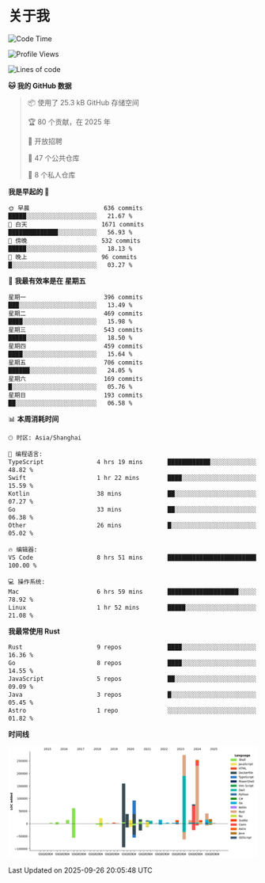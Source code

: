# 关于我

<!--START_SECTION:waka-->
![Code Time](http://img.shields.io/badge/Code%20Time-4%2C130%20hrs%2018%20mins-blue)

![Profile Views](http://img.shields.io/badge/%E4%B8%AA%E4%BA%BA%E8%B5%84%E6%96%99%E8%A7%82%E7%9C%8B%E6%AC%A1%E6%95%B0-0-blue)

![Lines of code](https://img.shields.io/badge/%E4%BB%8E%E3%80%8CHello%20World%E3%80%8D%E8%B5%B7%E6%88%91%E5%B7%B2%E7%BB%8F%E5%86%99%E4%BA%86-1.2%20million%20%E8%A1%8C%E4%BB%A3%E7%A0%81-blue)

**🐱 我的 GitHub 数据** 

> 📦  使用了 25.3 kB GitHub 存储空间 
 > 
> 🏆 80 个贡献，在 2025 年
 > 
> 💼 开放招聘
 > 
> 📜 47 个公共仓库 
 > 
> 🔑 8 个私人仓库 
 > 
**我是早起的 🐤** 

```text
🌞 早晨                     636 commits         █████░░░░░░░░░░░░░░░░░░░░   21.67 % 
🌆 白天                     1671 commits        ██████████████░░░░░░░░░░░   56.93 % 
🌃 傍晚                     532 commits         █████░░░░░░░░░░░░░░░░░░░░   18.13 % 
🌙 晚上                     96 commits          █░░░░░░░░░░░░░░░░░░░░░░░░   03.27 % 
```
📅 **我最有效率是在 星期五** 

```text
星期一                      396 commits         ███░░░░░░░░░░░░░░░░░░░░░░   13.49 % 
星期二                      469 commits         ████░░░░░░░░░░░░░░░░░░░░░   15.98 % 
星期三                      543 commits         █████░░░░░░░░░░░░░░░░░░░░   18.50 % 
星期四                      459 commits         ████░░░░░░░░░░░░░░░░░░░░░   15.64 % 
星期五                      706 commits         ██████░░░░░░░░░░░░░░░░░░░   24.05 % 
星期六                      169 commits         █░░░░░░░░░░░░░░░░░░░░░░░░   05.76 % 
星期日                      193 commits         ██░░░░░░░░░░░░░░░░░░░░░░░   06.58 % 
```


📊 **本周消耗时间** 

```text
🕑︎ 时区: Asia/Shanghai

💬 编程语言: 
TypeScript               4 hrs 19 mins       ████████████░░░░░░░░░░░░░   48.82 % 
Swift                    1 hr 22 mins        ████░░░░░░░░░░░░░░░░░░░░░   15.59 % 
Kotlin                   38 mins             ██░░░░░░░░░░░░░░░░░░░░░░░   07.27 % 
Go                       33 mins             ██░░░░░░░░░░░░░░░░░░░░░░░   06.38 % 
Other                    26 mins             █░░░░░░░░░░░░░░░░░░░░░░░░   05.02 % 

🔥 编辑器: 
VS Code                  8 hrs 51 mins       █████████████████████████   100.00 % 

💻 操作系统: 
Mac                      6 hrs 59 mins       ████████████████████░░░░░   78.92 % 
Linux                    1 hr 52 mins        █████░░░░░░░░░░░░░░░░░░░░   21.08 % 
```

**我最常使用 Rust** 

```text
Rust                     9 repos             ████░░░░░░░░░░░░░░░░░░░░░   16.36 % 
Go                       8 repos             ████░░░░░░░░░░░░░░░░░░░░░   14.55 % 
JavaScript               5 repos             ██░░░░░░░░░░░░░░░░░░░░░░░   09.09 % 
Java                     3 repos             █░░░░░░░░░░░░░░░░░░░░░░░░   05.45 % 
Astro                    1 repo              ░░░░░░░░░░░░░░░░░░░░░░░░░   01.82 % 
```



**时间线**

![Lines of Code chart](https://raw.githubusercontent.com/catusax/catusax/master/assets/bar_graph.png)


 Last Updated on 2025-09-26 20:05:48 UTC
<!--END_SECTION:waka-->
